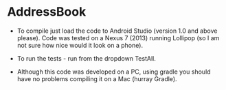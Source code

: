 AddressBook
===========
* To compile just load the code to Android Studio (version 1.0 and above please).
Code was tested on a Nexus 7 (2013) running Lollipop (so I am not sure how nice would it look on a phone).

* To run the tests - run from the dropdown TestAll.

* Although this code was developed on a PC, using gradle you should have no problems compiling it on a Mac (hurray Gradle).

